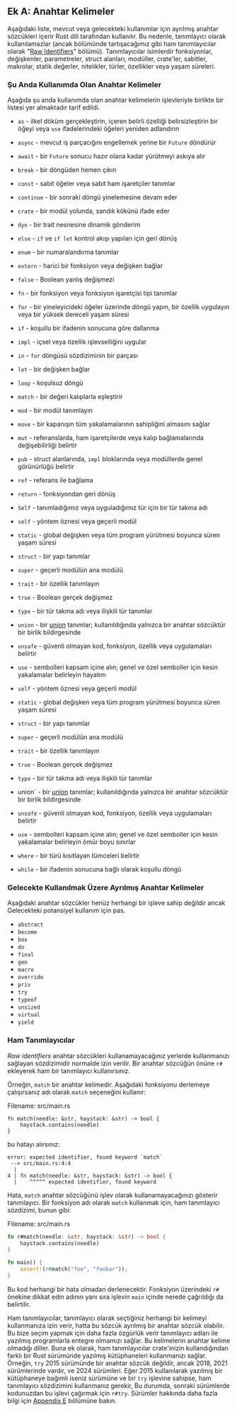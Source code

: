 ## Ek A: Anahtar Kelimeler

Aşağıdaki liste, mevcut veya gelecekteki kullanımlar için ayrılmış anahtar sözcükleri içerir
Rust dili tarafından kullanılır. Bu nedenle, tanımlayıcı olarak kullanılamazlar (ancak bölümünde tartışacağımız gibi ham tanımlayıcılar olarak "[Raw Identifiers][raw-identifiers]<!-- ignore -->" bölümü). Tanımlayıcılar isimlerdir
fonksiyonlar, değişkenler, parametreler, struct alanları, modüller, crate'ler, sabitler,
makrolar, statik değerler, nitelikler, türler, özellikler veya yaşam süreleri.

[raw-identifiers]: #ham-tanımlayıcılar

### Şu Anda Kullanımda Olan Anahtar Kelimeler

Aşağıda şu anda kullanımda olan anahtar kelimelerin işlevleriyle birlikte bir listesi yer almaktadır
tarif edildi.

- `as` - ilkel döküm gerçekleştirin, içeren belirli özelliği belirsizleştirin
  bir öğeyi veya `use` ifadelerindeki öğeleri yeniden adlandırın
- `async` - mevcut iş parçacığını engellemek yerine bir `Future` döndürür
- `await` - bir `Future` sonucu hazır olana kadar yürütmeyi askıya alır
- `break` - bir döngüden hemen çıkın
- `const` - sabit öğeler veya sabit ham işaretçiler tanımlar
- `continue` - bir sonraki döngü yinelemesine devam eder
- `crate` - bir modül yolunda, sandık kökünü ifade eder
- `dyn` - bir trait nesnesine dinamik gönderim
- `else` - `if` ve `if let` kontrol akışı yapıları için geri dönüş
- `enum` - bir numaralandırma tanımlar
- `extern` - harici bir fonksiyon veya değişken bağlar
- `false` - Boolean yanlış değişmezi
- `fn` - bir fonksiyon veya fonksiyon işaretçisi tipi tanımlar
- `for` - bir yineleyicideki öğeler üzerinde döngü yapın, bir özellik uygulayın veya bir
  yüksek dereceli yaşam süresi
- `if` - koşullu bir ifadenin sonucuna göre dallanma
- `impl` - içsel veya özellik işlevselliğini uygular
- `in` - `for` döngüsü sözdiziminin bir parçası
- `let` - bir değişken bağlar
- `loop` - koşulsuz döngü
- `match` - bir değeri kalıplarla eşleştirir
- `mod` - bir modül tanımlayın
- `move` - bir kapanışın tüm yakalamalarının sahipliğini almasını sağlar
- `mut` - referanslarda, ham işaretçilerde veya kalıp bağlamalarında değişebilirliği belirtir
- `pub` - struct alanlarında, `impl` bloklarında veya modüllerde genel görünürlüğü belirtir
- `ref` - referans ile bağlama
- `return` - fonksiyondan geri dönüş
- `Self` - tanımladığımız veya uyguladığımız tür için bir tür takma adı
- `self` - yöntem öznesi veya geçerli modül
- `static` - global değişken veya tüm program yürütmesi boyunca süren yaşam süresi
- `struct` - bir yapı tanımlar
- `super` - geçerli modülün ana modülü
- `trait` - bir özellik tanımlayın
- `true` - Boolean gerçek değişmez
- `type` - bir tür takma adı veya ilişkili tür tanımlar
- `union` - bir [union][union]<!-- ignore --> tanımlar; kullanıldığında yalnızca bir anahtar sözcüktür
  bir birlik bildirgesinde
- `unsafe` - güvenli olmayan kod, fonksiyon, özellik veya uygulamaları belirtir
- `use` - sembolleri kapsam içine alın; genel ve özel semboller için kesin yakalamalar belirleyin
  hayatım

- `self` - yöntem öznesi veya geçerli modül
- `static` - global değişken veya tüm program yürütmesi boyunca süren yaşam süresi
- `struct` - bir yapı tanımlar
- `super` - geçerli modülün ana modülü
- `trait` - bir özellik tanımlayın
- `true` - Boolean gerçek değişmez
- `type` - bir tür takma adı veya ilişkili tür tanımlar
- union` - bir [union][union]<!-- ignore --> tanımlar; kullanıldığında yalnızca bir anahtar sözcüktür
  bir birlik bildirgesinde
- `unsafe` - güvenli olmayan kod, fonksiyon, özellik veya uygulamaları belirtir
- `use` - sembolleri kapsam içine alın; genel ve özel semboller için kesin yakalamalar belirleyin
  ömür boyu sınırlar
- `where` - bir türü kısıtlayan tümceleri belirtir
- `while` - bir ifadenin sonucuna bağlı olarak koşullu döngü

[union]: ../reference/items/unions.md

### Gelecekte Kullanılmak Üzere Ayrılmış Anahtar Kelimeler

Aşağıdaki anahtar sözcükler henüz herhangi bir işleve sahip değildir ancak
Gelecekteki potansiyel kullanım için pas.

- `abstract`
- `become`
- `box`
- `do`
- `final`
- `gen`
- `macro`
- `override`
- `priv`
- `try`
- `typeof`
- `unsized`
- `virtual`
- `yield`

### Ham Tanımlayıcılar

_Raw identifiers_ anahtar sözcükleri kullanamayacağınız yerlerde kullanmanızı sağlayan sözdizimidir
normalde izin verilir. Bir anahtar sözcüğün önüne `r#` ekleyerek ham bir tanımlayıcı kullanırsınız.

Örneğin, `match` bir anahtar kelimedir. Aşağıdaki fonksiyonu derlemeye çalışırsanız
adı olarak `match` seçeneğini kullanır:

<span class="filename">Filename: src/main.rs</span>

```rust,ignore,does_not_compile
fn match(needle: &str, haystack: &str) -> bool {
    haystack.contains(needle)
}
```

bu hatayı alırsınız:

```text
error: expected identifier, found keyword `match`
 --> src/main.rs:4:4
  |
4 | fn match(needle: &str, haystack: &str) -> bool {
  |    ^^^^^ expected identifier, found keyword
```

Hata, `match` anahtar sözcüğünü işlev olarak kullanamayacağınızı gösterir
tanımlayıcı. Bir fonksiyon adı olarak `match` kullanmak için, ham
tanımlayıcı sözdizimi, bunun gibi:

<span class="filename">Filename: src/main.rs</span>

```rust
fn r#match(needle: &str, haystack: &str) -> bool {
    haystack.contains(needle)
}

fn main() {
    assert!(r#match("foo", "foobar"));
}
```

Bu kod herhangi bir hata olmadan derlenecektir. Fonksiyon üzerindeki `r#` önekine dikkat edin
adının yanı sıra işlevin `main` içinde nerede çağrıldığı da belirtilir.

Ham tanımlayıcılar, tanımlayıcı olarak seçtiğiniz herhangi bir kelimeyi kullanmanıza izin verir, hatta
bu sözcük ayrılmış bir anahtar sözcük olabilir. Bu bize seçim yapmak için daha fazla özgürlük verir
tanımlayıcı adları ile yazılmış programlarla entegre olmamızı sağlar.
Bu kelimelerin anahtar kelime olmadığı diller. Buna ek olarak, ham tanımlayıcılar
crate'inizin kullandığından farklı bir Rust sürümünde yazılmış kütüphaneleri kullanmanızı sağlar.
Örneğin, `try` 2015 sürümünde bir anahtar sözcük değildir, ancak 2018, 2021 sürümlerinde vardır,
ve 2024 sürümleri. Eğer 2015 kullanılarak yazılmış bir kütüphaneye bağımlı iseniz
sürümüne ve bir `try` işlevine sahipse, ham tanımlayıcı sözdizimini kullanmanız gerekir,
Bu durumda, sonraki sürümlerde kodunuzdan bu işlevi çağırmak için `r#try`.
Sürümler hakkında daha fazla bilgi için [Appendix E][appendix-e]<!-- ignore --> bölümüne bakın.

[appendix-e]: appendix-05-editions.md
